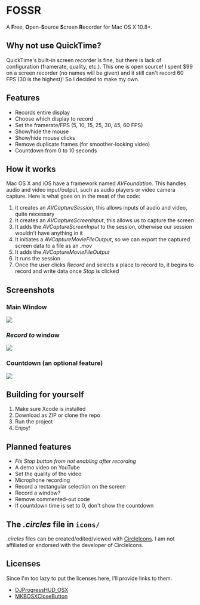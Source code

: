# FOSSR
A **F**ree, **O**pen-**S**ource **S**creen **R**ecorder for Mac OS X 10.8+.

## Why not use QuickTime?
QuickTime's built-in screen recorder is fine, but there is lack of configuration (framerate, quality, etc.). This one is open source! I spent $99 on a screen recorder (no names will be given) and it still can't record 60 FPS  (30 is the highest)! So I decided to make my own.

## Features
- Records entire display
- Choose which display to record
- Set the framerate/FPS (5, 10, 15, 25, 30, 45, 60 FPS)
- Show/hide the mouse
- Show/hide mouse clicks
- Remove duplicate frames (for smoother-looking video)
- Countdown from 0 to 10 seconds

## How it works
Mac OS X and iOS have a framework named *AVFoundation*. This handles audio and video input/output, such as audio players or video camera capture. Here is what goes on in the meat of the code:

1. It creates an *AVCaptureSession*, this allows inputs of audio and video, quite necessary
2. It creates an *AVCaptureScreenInput*, this allows us to capture the screen
3. It adds the *AVCaptureScreenInput* to the session, otherwise our session wouldn't have anything in it
4. It initiates a *AVCaptureMovieFileOutput*, so we can export the captured screen data to a file as an *.mov*
5. It adds the *AVCaptureMovieFileOutput*
6. It runs the session
7. Once the user clicks *Record* and selects a place to record to, it begins to record and write data once *Stop* is clicked

## Screenshots
### Main Window
![](http://i.imgur.com/LBDDzjl.png)
### *Record to* window
![](http://i.imgur.com/RZxy5Cu.png)
### Countdown (an optional feature)
![](http://i.imgur.com/vF8NTbn.png)

## Building for yourself
1. Make sure Xcode is installed
2. Download as ZIP or clone the repo
3. Run the project
4. Enjoy!

## Planned features
- *Fix Stop button from not enabling after recording*
- A demo video on YouTube
- Set the quality of the video
- Microphone recording
- Record a rectangular selection on the screen
- Record a window?
- Remove commented-out code
- If countdown time is set to 0, don't show the countdown

## The *.circles* file in `icons/`
*.circles* files can be created/edited/viewed with [CircleIcons](http://www.bayhoff.com/circleicons/index.html). I am not affiliated or endorsed with the developer of CircleIcons.

## Licenses
Since I'm too lazy to put the licenses here, I'll provide links to them.
- [DJProgressHUD_OSX](https://github.com/danielmj/DJProgressHUD_OSX/blob/master/LICENSE.txt)
- [MKBOSXCloseButton](https://github.com/Megatron1000/MKBOSXCloseButton/blob/master/LICENSE)
